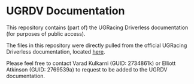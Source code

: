 # UGRDV Documentation

This repository contains (part of) the UGRacing Driverless documentation (for purposes of public access).

The files in this repository were directly pulled from the official UGRacing Driverless documentation, located [here](https://ugrdv.gitlab.io/docs/).

Please feel free to contact Varad Kulkarni (GUID: 2734861k) or Elliott Atkinson (GUID: 2769539a) to request to be added to the UGRDV documentation.
